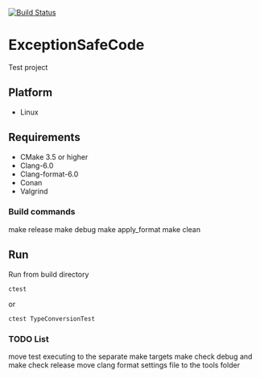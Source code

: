 [![Build Status](https://travis-ci.org/Zaru238/ExceptionSafeCode.svg?branch=master)](https://travis-ci.org/Zaru238/ExceptionSafeCode)

# ExceptionSafeCode #

Test project

## Platform ##

* Linux

## Requirements ##

* CMake 3.5 or higher
* Clang-6.0
* Clang-format-6.0
* Conan
* Valgrind

### Build commands ###

make release
make debug
make apply_format
make clean

## Run ##

Run from build directory

`ctest`

or

`ctest TypeConversionTest`

### TODO List ###

move test executing to the separate make targets make check debug and make check release
move clang format settings file to the tools folder
